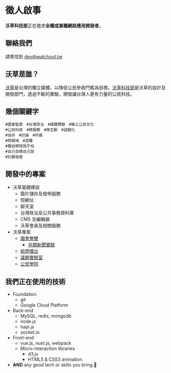 # 徵人啟事

**沃草科技部**正在徵求**全職或兼職網路應用開發者**。

## 聯絡我們

請寄信到 [dev@watchout.tw](#)

## 沃草是誰？

[沃草](https://watchout.tw)是台灣的獨立媒體，以降低公民參政門檻為目標。[沃草科技部](https://beta.hackfoldr.org/watchout-kojibu)是沃草的設計及開發部門，透過不斷的實驗，開發讓台灣人更有力量的公民科技。

## 幾個關鍵字

```
#國會監督　#台灣政治　#媒體實驗　#線上公民文化
#公民科技　#微服務　#微互動　#遊戲化
#協作　#討論　#共識
#跨領域　#混種
#獨自開發我不怕
#自己目標自己設
#討厭吸管
```

## 開發中的專案

- 沃草基礎建設
  - 圖片儲存及發佈服務
  - 短網址
  - 聊天室
  - 台灣政治及公共事務資料庫
  - CMS 及編輯器
  - 沃草會員及相關服務
- 沃草專案
  - [國會無雙](https://musou.tw)
      - [另類新聞實驗](https://musou.watchout.tw)
  - [給問擂台](https://ask.watchout.tw)
  - [議題實驗室](https://lab.watchout.tw)
  - [公民學院](https://citizenedu.tw/)

## 我們正在使用的技術

- Foundation
  - git
  - Google Cloud Platform
- Back-end
  - MySQL, redis, mongodb
  - node.js
  - hapi.js
  - socket.io
- Front-end
  - vue.js, nuxt.js, webpack
  - Micro-interaction libraries
    - d3.js
    - HTML5 & CSS3 animation
- **AND** any good tech or skills you bring 🖖
